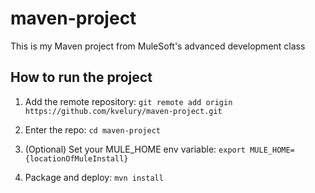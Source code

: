 # maven-project

This is my Maven project from MuleSoft's advanced development class

## How to run the project

1. Add the remote repository: `git remote add origin https://github.com/kvelury/maven-project.git`

1. Enter the repo: `cd maven-project`

1. (Optional) Set your MULE_HOME env variable: `export MULE_HOME={locationOfMuleInstall}`

1. Package and deploy: `mvn install` 